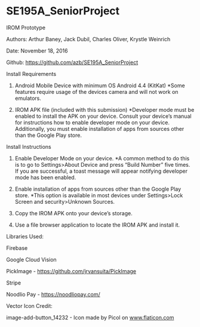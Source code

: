 # SE195A_SeniorProject
IROM Prototype

Authors: Arthur Baney, Jack Dubil, Charles Oliver, Krystle Weinrich

Date: November 18, 2016

Github: https://github.com/azb/SE195A_SeniorProject


Install Requirements

1. Android Mobile Device with minimum OS Android 4.4 (KitKat)
    *Some features require usage of the devices camera and will not work on emulators.

2. IROM APK file (included with this submission)
    *Developer mode must be enabled to install the APK on your device. Consult your device’s manual for instructions how to enable developer mode on your device. Additionally, you must enable installation of apps from sources other than the Google Play store.


Install Instructions


1. Enable Developer Mode on your device. 
    *A common method to do this is to go to Settings>About Device and press “Build Number” five times. If you are successful, a toast message will appear notifying developer mode has been enabled. 


2. Enable installation of apps from sources other than the Google Play store.
    *This option is available in most devices under Settings>Lock Screen and security>Unknown Sources.


3. Copy the IROM APK onto your device’s storage.


4. Use a file browser application to locate the IROM APK and install it.

Libraries Used:

   Firebase

   Google Cloud Vision

   PickImage - https://github.com/jrvansuita/PickImage

   Stripe

   Noodlio Pay - https://noodliopay.com/


Vector Icon Credit:

   image-add-button_14232  - Icon made by Picol on www.flaticon.com

